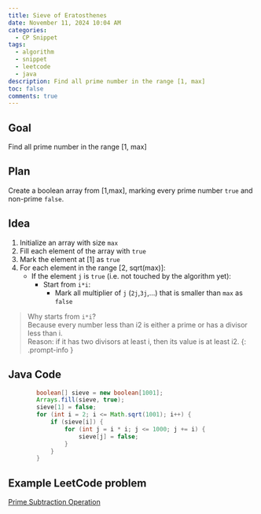 ```yaml
---
title: Sieve of Eratosthenes
date: November 11, 2024 10:04 AM
categories:
  - CP Snippet
tags:
  - algorithm
  - snippet
  - leetcode
  - java
description: Find all prime number in the range [1, max]
toc: false
comments: true
---
```


## Goal

Find all prime number in the range [1, max]

## Plan

Create a boolean array from [1,max], marking every prime number `true` and non-prime `false`.

## Idea

1. Initialize an array with size `max`
2. Fill each element of the array with `true`
3. Mark the element at [1] as `true`
4. For each element in the range [2, sqrt(max)]:
   - If the element `j` is `true` (i.e. not touched by the algorithm yet):
     - Start from `i*i`:
       - Mark all multiplier of `j` (`2j`,`3j`,...) that is smaller than `max` as `false`

> Why starts from `i*i`?  
> Because every number less than i2 is either a prime or has a divisor less than i.  
> Reason: if it has two divisors at least i, then its value is at least i2.
> {: .prompt-info }

## Java Code

```java
        boolean[] sieve = new boolean[1001];
        Arrays.fill(sieve, true);
        sieve[1] = false;
        for (int i = 2; i <= Math.sqrt(1001); i++) {
            if (sieve[i]) {
                for (int j = i * i; j <= 1000; j += i) {
                    sieve[j] = false;
                }
            }
        }
```

## Example LeetCode problem

[Prime Subtraction Operation](https://leetcode.com/problems/prime-subtraction-operation/)
